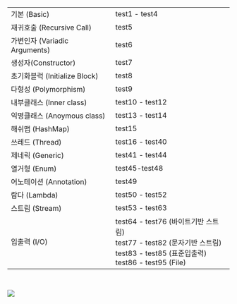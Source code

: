 

|                               |                                                              |
| ----------------------------- | ------------------------------------------------------------ |
| 기본 (Basic)                  | test1 - test4                                                |
| 재귀호출 (Recursive Call)     | test5                                                        |
| 가변인자 (Variadic Arguments) | test6                                                        |
| 생성자(Constructor)           | test7                                                        |
| 초기화블럭 (Initialize Block) | test8                                                        |
| 다형성 (Polymorphism)         | test9                                                        |
| 내부클래스 (Inner class)      | test10 - test12                                              |
| 익명클래스 (Anoymous class)   | test13 - test14                                              |
| 해쉬맵 (HashMap)              | test15                                                       |
| 쓰레드 (Thread)               | test16 - test40                                              |
| 제네릭 (Generic)              | test41 - test44                                              |
| 열거형 (Enum)                 | test45-test48                                                |
| 어노테이션 (Annotation)       | test49                                                       |
| 람다 (Lambda)                 | test50 - test52                                              |
| 스트림 (Stream)               | test53 - test63                                              |
| 입출력 (I/O)                  | test64 - test76 (바이트기반 스트림)<br />test77 - test82 (문자기반 스트림)<br />test83 - test85 (표준입출력)<br />test86 - test95 (File) |

<br/>

![](https://user-images.githubusercontent.com/59815000/154422089-6e137f9a-998a-4f40-a662-9524982c9158.png)
